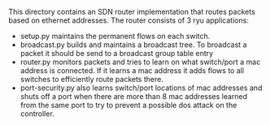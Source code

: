 This directory contains an SDN router implementation that routes packets based on ethernet addresses. The router consists of 3 ryu applications:

 - setup.py maintains the permanent flows on each switch.
 - broadcast.py builds and maintains a broadcast tree. To broadcast a packet it should be send to a broadcast group table entry
 - router.py monitors packets and tries to learn on what switch/port a mac address is connected. If it learns a mac address it adds flows to all switches to efficiently route packets there.
 - port-security.py also learns switch/port locations of mac addresses and shuts off a port when there are more than 8 mac addresses learned from the same port to try to prevent a possible dos attack on the controller.

